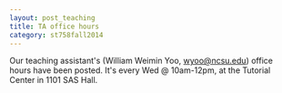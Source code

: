 ```yaml
---
layout: post_teaching
title: TA office hours
category: st758fall2014
---
```


Our teaching assistant's (William Weimin Yoo, <wyoo@ncsu.edu>) office hours have been posted. It's every Wed @ 10am-12pm, at the Tutorial Center in 1101 SAS Hall.


